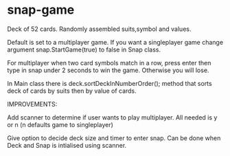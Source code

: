 # snap-game

Deck of 52 cards. Randomly assembled suits,symbol and values.

Default is set to a multiplayer game. If you want a singleplayer game change argument snap.StartGame(true) to false in Snap class.

For multiplayer when two card symbols match in a row, press enter then type in snap under 2 seconds to win the game. Otherwise you will lose.

In Main class there is deck.sortDeckInNumberOrder(); method that sorts deck of cards by suits then by value of cards.

IMPROVEMENTS:

Add scanner to determine if user wants to play multiplayer. All needed is y or n (n defaults game to singleplayer)

Give option to decide deck size and timer to enter snap. Can be done when Deck and Snap is intialised using scanner.
